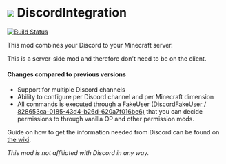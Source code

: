 # ![](http://media-elerium.cursecdn.com/avatars/46/357/636053578365458286.png) **DiscordIntegration**

[![Build Status](https://build.chikachi.net/buildStatus/icon?job=Chikachi/DiscordIntegration/1.10.2)](https://build.chikachi.net/job/Chikachi/job/DiscordIntegration/job/1.10.2/)

This mod combines your Discord to your Minecraft server.

This is a server-side mod and therefore don't need to be on the client.

#### Changes compared to previous versions
- Support for multiple Discord channels
- Ability to configure per Discord channel and per Minecraft dimension
- All commands is executed through a FakeUser [(DiscordFakeUser / 828653ca-0185-43d4-b26d-620a7f016be6)](https://mcuuid.net/?q=828653ca-0185-43d4-b26d-620a7f016be6) that you can decide permissions to through vanilla OP and other permission mods.


Guide on how to get the information needed from Discord can be found on [the wiki](https://github.com/Chikachi/ChikachiDiscord/wiki/How-to-get-a-token-and-channel-ID-for-Discord).

_This mod is not affiliated with Discord in any way._